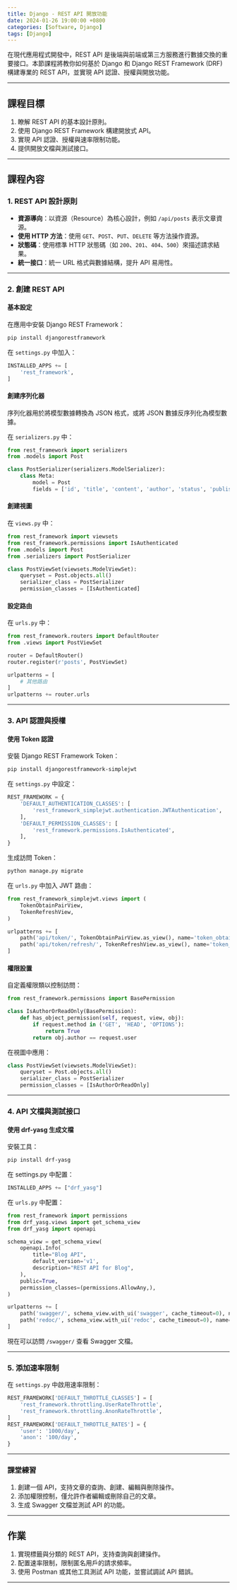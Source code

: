 ```yaml
---
title: Django - REST API 開放功能
date: 2024-01-26 19:00:00 +0800
categories: [Software, Django]
tags: [Django]
---
```


在現代應用程式開發中，REST API 是後端與前端或第三方服務進行數據交換的重要接口。本節課程將教你如何基於 Django 和 Django REST Framework (DRF) 構建專業的 REST API，並實現 API 認證、授權與開放功能。

---

## **課程目標**

1. 瞭解 REST API 的基本設計原則。
2. 使用 Django REST Framework 構建開放式 API。
3. 實現 API 認證、授權與速率限制功能。
4. 提供開放文檔與測試接口。

---

## **課程內容**

### **1. REST API 設計原則**

- **資源導向**：以資源（Resource）為核心設計，例如 `/api/posts` 表示文章資源。
- **使用 HTTP 方法**：使用 `GET`、`POST`、`PUT`、`DELETE` 等方法操作資源。
- **狀態碼**：使用標準 HTTP 狀態碼（如 `200`、`201`、`404`、`500`）來描述請求結果。
- **統一接口**：統一 URL 格式與數據結構，提升 API 易用性。

---

### **2. 創建 REST API**

#### **基本設定**

在應用中安裝 Django REST Framework：

```bash
pip install djangorestframework
```

在 `settings.py` 中加入：

```python
INSTALLED_APPS += [
    'rest_framework',
]
```

#### **創建序列化器**

序列化器用於將模型數據轉換為 JSON 格式，或將 JSON 數據反序列化為模型數據。

在 `serializers.py` 中：

```python
from rest_framework import serializers
from .models import Post

class PostSerializer(serializers.ModelSerializer):
    class Meta:
        model = Post
        fields = ['id', 'title', 'content', 'author', 'status', 'published_at']
```

#### **創建視圖**

在 `views.py` 中：

```python
from rest_framework import viewsets
from rest_framework.permissions import IsAuthenticated
from .models import Post
from .serializers import PostSerializer

class PostViewSet(viewsets.ModelViewSet):
    queryset = Post.objects.all()
    serializer_class = PostSerializer
    permission_classes = [IsAuthenticated]
```

#### **設定路由**

在 `urls.py` 中：

```python
from rest_framework.routers import DefaultRouter
from .views import PostViewSet

router = DefaultRouter()
router.register(r'posts', PostViewSet)

urlpatterns = [
    # 其他路由
]
urlpatterns += router.urls
```

---

### **3. API 認證與授權**

#### **使用 Token 認證**

安裝 Django REST Framework Token：

```bash
pip install djangorestframework-simplejwt
```

在 `settings.py` 中設定：

```python
REST_FRAMEWORK = {
    'DEFAULT_AUTHENTICATION_CLASSES': [
        'rest_framework_simplejwt.authentication.JWTAuthentication',
    ],
    'DEFAULT_PERMISSION_CLASSES': [
        'rest_framework.permissions.IsAuthenticated',
    ],
}
```

生成訪問 Token：

```bash
python manage.py migrate
```

在 `urls.py` 中加入 JWT 路由：

```python
from rest_framework_simplejwt.views import (
    TokenObtainPairView,
    TokenRefreshView,
)

urlpatterns += [
    path('api/token/', TokenObtainPairView.as_view(), name='token_obtain_pair'),
    path('api/token/refresh/', TokenRefreshView.as_view(), name='token_refresh'),
]
```

#### **權限設置**

自定義權限類以控制訪問：

```python
from rest_framework.permissions import BasePermission

class IsAuthorOrReadOnly(BasePermission):
    def has_object_permission(self, request, view, obj):
        if request.method in ('GET', 'HEAD', 'OPTIONS'):
            return True
        return obj.author == request.user
```

在視圖中應用：

```python
class PostViewSet(viewsets.ModelViewSet):
    queryset = Post.objects.all()
    serializer_class = PostSerializer
    permission_classes = [IsAuthorOrReadOnly]
```

---

### **4. API 文檔與測試接口**

#### **使用 drf-yasg 生成文檔**

安裝工具：

```bash
pip install drf-yasg
```
在 settings.py 中配置：

```py
INSTALLED_APPS += ["drf_yasg"]
```

在 `urls.py` 中配置：

```python
from rest_framework import permissions
from drf_yasg.views import get_schema_view
from drf_yasg import openapi

schema_view = get_schema_view(
    openapi.Info(
        title="Blog API",
        default_version='v1',
        description="REST API for Blog",
    ),
    public=True,
    permission_classes=(permissions.AllowAny,),
)

urlpatterns += [
    path('swagger/', schema_view.with_ui('swagger', cache_timeout=0), name='schema-swagger-ui'),
    path('redoc/', schema_view.with_ui('redoc', cache_timeout=0), name='schema-redoc'),
]
```

現在可以訪問 `/swagger/` 查看 Swagger 文檔。

---

### **5. 添加速率限制**

在 `settings.py` 中啟用速率限制：

```python
REST_FRAMEWORK['DEFAULT_THROTTLE_CLASSES'] = [
    'rest_framework.throttling.UserRateThrottle',
    'rest_framework.throttling.AnonRateThrottle',
]
REST_FRAMEWORK['DEFAULT_THROTTLE_RATES'] = {
    'user': '1000/day',
    'anon': '100/day',
}
```

---

### **課堂練習**

1. 創建一個 API，支持文章的查詢、創建、編輯與刪除操作。
2. 添加權限控制，僅允許作者編輯或刪除自己的文章。
3. 生成 Swagger 文檔並測試 API 的功能。

---

## **作業**

1. 實現標籤與分類的 REST API，支持查詢與創建操作。
2. 配置速率限制，限制匿名用戶的請求頻率。
3. 使用 Postman 或其他工具測試 API 功能，並嘗試調試 API 錯誤。

---
